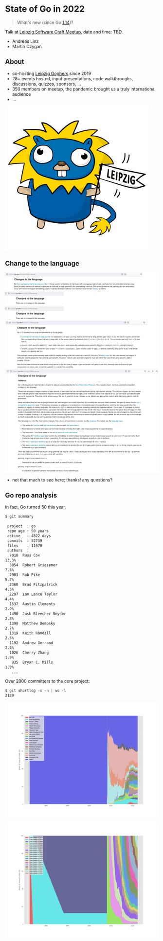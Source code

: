 # State of Go in 2022

> What's new (since Go [1.14](https://go.dev/doc/devel/release#go1.14))?

Talk at [Leipzig Software Craft
Meetup](https://www.meetup.com/LE-software-craft-community/), date and time:
TBD.

* Andreas Linz
* Martin Czygan

## About

* co-hosting [Leipzig Gophers](https://golangleipzig.space/) since 2019
* 28+ events hosted, input presentations, code walkthroughs, discussions, quizzes, sponsors, ...
* 350 members on meetup, the pandemic brought us a truly international audience
* ...

![](static/leipzig-gopher.png)

## Change to the language

![](static/changes-combined.png)

* not that much to see here; thanks! any questions?

## Go repo analysis

In fact, Go turned 50 this year.

```
$ git summary

 project  : go
 repo age : 50 years
 active   : 4822 days
 commits  : 52739
 files    : 11670
 authors  :
  7018  Russ Cox                                                    13.3%
  3854  Robert Griesemer                                            7.3%
  2983  Rob Pike                                                    5.7%
  2360  Brad Fitzpatrick                                            4.5%
  2297  Ian Lance Taylor                                            4.4%
  1537  Austin Clements                                             2.9%
  1496  Josh Bleecher Snyder                                        2.8%
  1398  Matthew Dempsky                                             2.7%
  1319  Keith Randall                                               2.5%
  1192  Andrew Gerrand                                              2.3%
  1026  Cherry Zhang                                                1.9%
   935  Bryan C. Mills                                              1.8%
   ...
```

Over 2000 committers to the core project:

```
$ git shortlog -s -n | wc -l
2189
```
![](static/theseus/authors_norm.png)

![](static/theseus/cohorts_norm.png)



